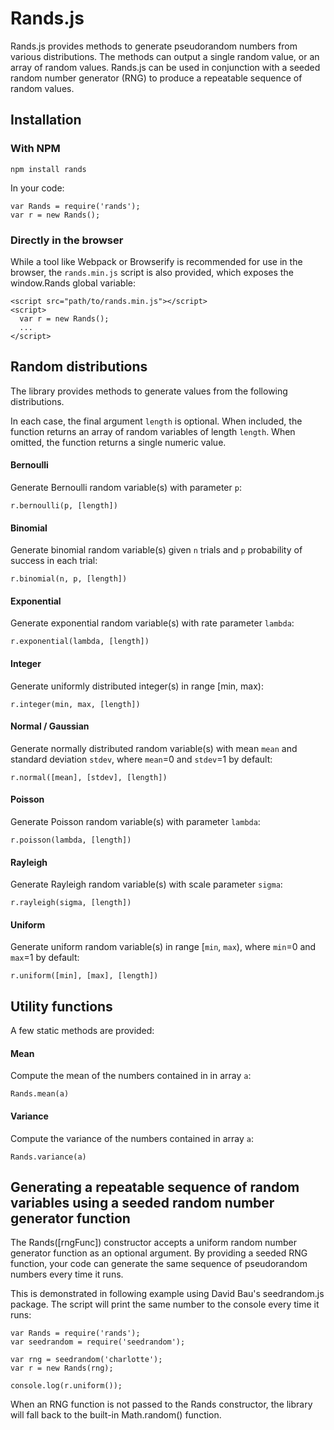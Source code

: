 # Rands.js

Rands.js provides methods to generate pseudorandom numbers from various distributions. The methods can output a single random value, or an array of random values. Rands.js can be used in conjunction with a seeded random number generator (RNG) to produce a repeatable sequence of random values.

## Installation

### With NPM

    npm install rands

In your code:

    var Rands = require('rands');
    var r = new Rands();

### Directly in the browser

While a tool like Webpack or Browserify is recommended for use in the browser, the `rands.min.js` script is also provided, which exposes the window.Rands global variable:

    <script src="path/to/rands.min.js"></script>
    <script>
      var r = new Rands();
      ...
    </script>

## Random distributions

The library provides methods to generate values from the following distributions.

In each case, the final argument `length`  is optional. When included, the function returns an array of random variables of length `length`. When omitted, the function returns a single numeric value.

#### Bernoulli

Generate Bernoulli random variable(s) with parameter `p`:

    r.bernoulli(p, [length])

#### Binomial

Generate binomial random variable(s) given `n` trials and `p` probability of success in each trial:

    r.binomial(n, p, [length])

#### Exponential

Generate exponential random variable(s) with rate parameter `lambda`:

    r.exponential(lambda, [length])

#### Integer

Generate uniformly distributed integer(s) in range [min, max):

    r.integer(min, max, [length])

#### Normal / Gaussian

Generate normally distributed random variable(s) with mean `mean` and standard deviation `stdev`,
where `mean`=0 and `stdev`=1 by default:

    r.normal([mean], [stdev], [length])

#### Poisson

Generate Poisson random variable(s) with parameter `lambda`:

    r.poisson(lambda, [length])

#### Rayleigh

Generate Rayleigh random variable(s) with scale parameter `sigma`:

    r.rayleigh(sigma, [length])

#### Uniform

Generate uniform random variable(s) in range [`min`, `max`), where `min`=0 and
`max`=1 by default:

    r.uniform([min], [max], [length])

## Utility functions

A few static methods are provided:

#### Mean

Compute the mean of the numbers contained in in array `a`:

    Rands.mean(a)

#### Variance

Compute the variance of the numbers contained in array `a`:

    Rands.variance(a)

## Generating a repeatable sequence of random variables using a seeded random number generator function

The Rands([rngFunc]) constructor accepts a uniform random number generator function as an optional argument. By providing
a seeded RNG function, your code can generate the same sequence of pseudorandom numbers every time it runs.

This is demonstrated in following example using David Bau's seedrandom.js package. The script will print the same number to the console every time it runs:

    var Rands = require('rands');
    var seedrandom = require('seedrandom');

    var rng = seedrandom('charlotte');
    var r = new Rands(rng);

    console.log(r.uniform());

When an RNG function is not passed to the Rands constructor, the library will fall back to the built-in Math.random() function.

